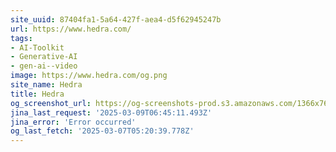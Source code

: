 ```yaml
---
site_uuid: 87404fa1-5a64-427f-aea4-d5f62945247b
url: https://www.hedra.com/
tags:
- AI-Toolkit
- Generative-AI
- gen-ai--video
image: https://www.hedra.com/og.png
site_name: Hedra
title: Hedra
og_screenshot_url: https://og-screenshots-prod.s3.amazonaws.com/1366x768/80/false/cc68f0315fe478d547c92d75241b86c2b678885e0d2cfe8ac6c639207b21db29.jpeg
jina_last_request: '2025-03-09T06:45:11.493Z'
jina_error: 'Error occurred'
og_last_fetch: '2025-03-07T05:20:39.778Z'
---
```


